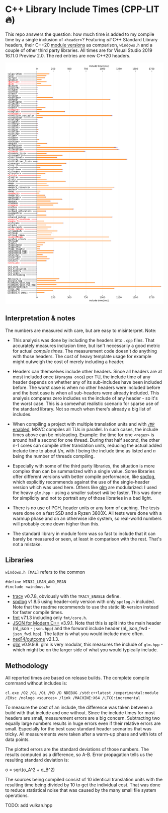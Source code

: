 # C++ Library Include Times (CPP-LIT :fire:)
This repo answers the question: how much time is added to my compile time by a single inclusion of `<header>`? Featuring *all* C++ Standard Library headers, their C++20 [module versions](https://docs.microsoft.com/en-us/cpp/cpp/modules-cpp?view=vs-2019) as comparison, `windows.h` and a couple of other third party libraries. All times are for Visual Studio 2019 16.11.0 Preview 2.0. The red entries are new C++20 headers.

![results](lit.png)

## Interpretation & notes
The numbers are measured with care, but are easy to misinterpret. Note:

- This analysis was done by including the headers into `.cpp` files. That accurately measures inclusion time, but isn't necessarily a good metric for actual *compile times*. The measurement code doesn't *do* anything with those headers. The cost of heavy template usage for example might outweigh the cost of merely including a header.

- Headers can themselves include other headers. Since all headers are at most included once (`#pragma once`) per TU, the include time of any header depends on whether any of its sub-includes have been included before. The worst case is when no other headers were included before and the best case is when all sub-headers were already included. This analysis compares zero includes vs the include of any header - so it's the worst case. This is a somewhat realistic scenario for sparse use of the standard library. Not so much when there's already a big list of includes.

- When compiling a project with multiple translation units and with [`/MP` enabled](https://docs.microsoft.com/en-us/cpp/build/reference/mp-build-with-multiple-processes), MSVC compiles all TUs in parallel. In such cases, the include times above can be misleading. Example: the time for one `<regex>` is around half a second for one thread. During that half second, the other n-1 cores can compile other translation units, reducing the actual added include time to about *t*/*n*, with *t* being the include time as listed and *n* being the number of threads compiling.

- Especially with some of the third party libraries, the situation is more complex than can be summarized with a single value. Some libraries offer different versions with better compile performance, like [spdlog](https://github.com/gabime/spdlog), which explicitly recommends against the use of the single-header version which was used here. Others like [glm](https://github.com/g-truc/glm) are modularized: I used the heavy `glm.hpp` - using a smaller subset *will* be faster. This was done for simplicity and not to portrait any of those libraries in a bad light.

- There is no use of PCH, header units or any form of caching. The tests were done on a fast SSD and a Ryzen 3800X. All tests were done with a warmup phase and on an otherwise idle system, so real-world numbers will probably come down higher than this.

- The standard library in module form was so fast to include that it can barely be measured or seen, at least in comparison with the rest. That's not a mistake.

## Libraries
`windows.h [MAL]` refers to the common
```
#define WIN32_LEAN_AND_MEAN
#include <windows.h>
```

- [tracy](https://github.com/wolfpld/tracy) v0.7.8, obviously with the `TRACY_ENABLE` define.
- [spdlog](https://github.com/gabime/spdlog) v1.8.5 using header-only version with only `spdlog.h` included. Note that the readme recommends to use the static lib version instead for faster compile times.
- [fmt](https://github.com/fmtlib/fmt) v7.1.3 including only `fmt/core.h`.
- [JSON for Modern C++](https://github.com/nlohmann/json) v3.9.1. Note that this is split into the main header (nl_json - `json.hpp`) and the forward include header (nl_json_fwd - `json_fwd.hpp`). The latter is what you would include more often.
- [ned14/outcome](https://github.com/ned14/outcome) v2.1.3.
- [glm](https://github.com/g-truc/glm) v0.9.9.8. glm is very modular, this measures the include of `glm.hpp` - which might be on the larger side of what you would typically include.

## Methodology
All reported times are based on release builds. The complete compile command without includes is:

```
cl.exe /O2 /GL /Oi /MD /D NDEBUG /std:c++latest /experimental:module /EHsc /nologo <sources> /link /MACHINE:X64 /LTCG:incremental
```

To measure the cost of an include, the difference was taken between a build with that include and one without. Since the include times for most headers are small, measurement errors are a big concern. Subtracting two equally large numbers results in huge errors even if their relative errors are small. Especially for the best case standard header scenarios that was tricky. All measurements were taken after a warm-up phase and with lots of data points.

The plotted errors are the standard deviations of those numbers. The results computed as a difference, so A-B. Error propagation tells us the resulting standard deviation is:

σ = sqrt(σ_A^2 + σ_B^2)

The sources being compiled consist of 10 identical translation units with the resulting time being divided by 10 to get the individual cost.  That was done to reduce statistical noise that was caused by the many small file system operations.


TODO: add vulkan.hpp